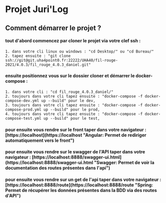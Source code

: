 <h1>Projet Juri'Log</h1>

<h2>Comment démarrer le projet ?</h2>

<h4>tout d'abord commencez par cloner le projet via votre clef ssh :</h4>

``` 
1. dans votre cli linux ou windows : "cd Desktop/" ou "cd Bureau/"
2. tapez ensuite : "git clone ssh://git@git.uha4point0.fr:22222/UHA40/fil-rouge-2021/4.0.3/fil_rouge_4.0.3_daniel.git"
```

<h4>ensuite positionnez vous sur le dossier cloner et démarrer le docker-compose :</h4>

```
1. dans votre cli : "cd fil_rouge_4.0.3_daniel/"
2. toujours dans votre cli tapez ensuite : "docker-compose -f docker-compose-dev.yml up --build" pour le dev,
3. toujours dans votre cli tapez ensuite : "docker-compose -f docker-compose-prod.yml up --build" pour le prod,
4. toujours dans votre cli tapez ensuite : "docker-compose -f docker-compose-test.yml up --build" pour le test,
```

<h4>pour ensuite vous rendre sur le front taper dans votre navigateur : 
[https://localhost](https://localhost "Angular: Permet de rediriger automatiquement vers le front")</h4>

<h4>pour ensuite vous rendre sur le swagger de l'API taper dans votre navigateur : 
[https://localhost:8888/swagger-ui.html](https://localhost:8888/swagger-ui.html "Swagger: Permet de voir la documentation des routes présentes dans l'api")</h4>

<h4>pour ensuite vous rendre sur un get de l'api taper dans votre navigateur : 
[https://localhost:8888/route](https://localhost:8888/route "Spring: Permet de récupérer les données présentes dans la BDD via des routes d'API")</h4>
